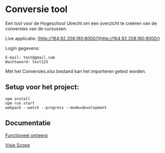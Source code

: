 # Conversie tool

Een tool voor de Hogeschool Utrecht om een overzicht te creëren van de conversies van de cursussen.

Live applicatie: [http://164.92.208.180:8000/](http://164.92.208.180:8000/)

Login gegevens:
```
E-mail: test@gmail.com
Wachtwoord: test123
```

Met het Conversies.xlsx bestand kan het importeren getest worden.

## Setup voor het project:

```
npm install
npm run start
webpack --watch --progress --mode=development
```

## Documentatie
[Functioneel ontwerp](https://github.com/HU-SD-V2PRFED-studenten-2122/prfed-2122-team-t/blob/main/docs/functioneel_ontwerp.md)

[Visie Scope](https://github.com/HU-SD-V2PRFED-studenten-2122/prfed-2122-team-t/wiki/Aanleiding)
